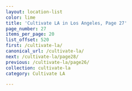 ```yaml
---
layout: location-list
color: lime
title: 'Cultivate LA in Los Angeles, Page 27'
page_number: 27
items_per_page: 20
list_offset: 520
first: /cultivate-la/
canonical_url: /cultivate-la/
next: /cultivate-la/page28/
previous: /cultivate-la/page26/
collection: cultivate-la
category: Cultivate LA

---
```

